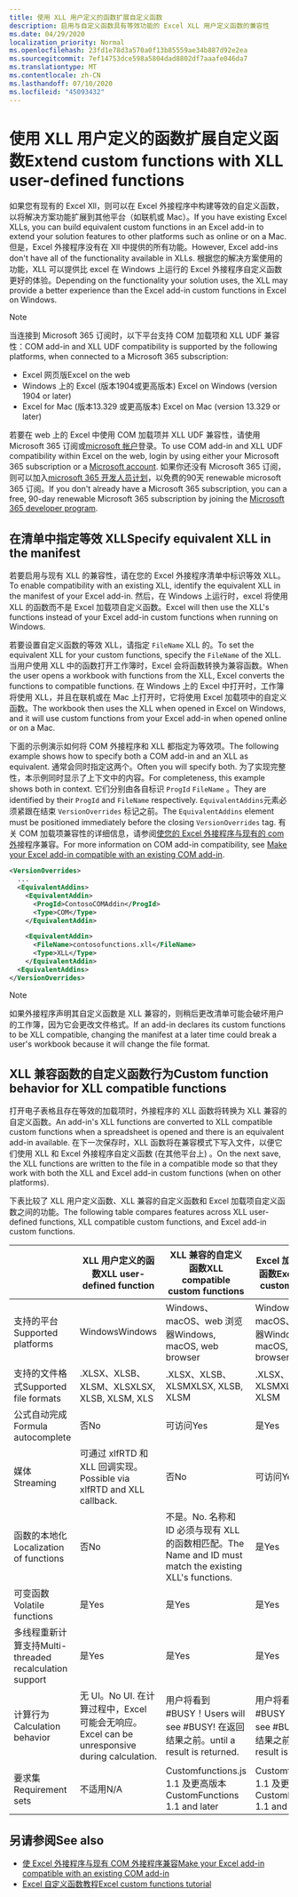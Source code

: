 ```yaml
---
title: 使用 XLL 用户定义的函数扩展自定义函数
description: 启用与自定义函数具有等效功能的 Excel XLL 用户定义函数的兼容性
ms.date: 04/29/2020
localization_priority: Normal
ms.openlocfilehash: 23fd1e78d3a570a0f13b85559ae34b887d92e2ea
ms.sourcegitcommit: 7ef14753dce598a5804dad8802df7aaafe046da7
ms.translationtype: MT
ms.contentlocale: zh-CN
ms.lasthandoff: 07/10/2020
ms.locfileid: "45093432"
---
```

# <a name="extend-custom-functions-with-xll-user-defined-functions"></a><span data-ttu-id="0bb1b-103">使用 XLL 用户定义的函数扩展自定义函数</span><span class="sxs-lookup"><span data-stu-id="0bb1b-103">Extend custom functions with XLL user-defined functions</span></span>

<span data-ttu-id="0bb1b-104">如果您有现有的 Excel Xll，则可以在 Excel 外接程序中构建等效的自定义函数，以将解决方案功能扩展到其他平台（如联机或 Mac）。</span><span class="sxs-lookup"><span data-stu-id="0bb1b-104">If you have existing Excel XLLs, you can build equivalent custom functions in an Excel add-in to extend your solution features to other platforms such as online or on a Mac.</span></span> <span data-ttu-id="0bb1b-105">但是，Excel 外接程序没有在 Xll 中提供的所有功能。</span><span class="sxs-lookup"><span data-stu-id="0bb1b-105">However, Excel add-ins don't have all of the functionality available in XLLs.</span></span> <span data-ttu-id="0bb1b-106">根据您的解决方案使用的功能，XLL 可以提供比 excel 在 Windows 上运行的 Excel 外接程序自定义函数更好的体验。</span><span class="sxs-lookup"><span data-stu-id="0bb1b-106">Depending on the functionality your solution uses, the XLL may provide a better experience than the Excel add-in custom functions in Excel on Windows.</span></span>

> [!NOTE]
> <span data-ttu-id="0bb1b-107">当连接到 Microsoft 365 订阅时，以下平台支持 COM 加载项和 XLL UDF 兼容性：</span><span class="sxs-lookup"><span data-stu-id="0bb1b-107">COM add-in and XLL UDF compatibility is supported by the following platforms, when connected to a Microsoft 365 subscription:</span></span>
> - <span data-ttu-id="0bb1b-108">Excel 网页版</span><span class="sxs-lookup"><span data-stu-id="0bb1b-108">Excel on the web</span></span>
> - <span data-ttu-id="0bb1b-109">Windows 上的 Excel (版本1904或更高版本) </span><span class="sxs-lookup"><span data-stu-id="0bb1b-109">Excel on Windows (version 1904 or later)</span></span>
> - <span data-ttu-id="0bb1b-110">Excel for Mac (版本13.329 或更高版本) </span><span class="sxs-lookup"><span data-stu-id="0bb1b-110">Excel on Mac (version 13.329 or later)</span></span>
> 
> <span data-ttu-id="0bb1b-111">若要在 web 上的 Excel 中使用 COM 加载项并 XLL UDF 兼容性，请使用 Microsoft 365 订阅或[microsoft 帐户](https://account.microsoft.com/account)登录。</span><span class="sxs-lookup"><span data-stu-id="0bb1b-111">To use COM add-in and XLL UDF compatibility within Excel on the web, login by using either your Microsoft 365 subscription or a [Microsoft account](https://account.microsoft.com/account).</span></span> <span data-ttu-id="0bb1b-112">如果你还没有 Microsoft 365 订阅，则可以加入[microsoft 365 开发人员计划](https://developer.microsoft.com/office/dev-program)，以免费的90天 renewable microsoft 365 订阅。</span><span class="sxs-lookup"><span data-stu-id="0bb1b-112">If you don't already have a Microsoft 365 subscription, you can a free, 90-day renewable Microsoft 365 subscription by joining the [Microsoft 365 developer program](https://developer.microsoft.com/office/dev-program).</span></span>

## <a name="specify-equivalent-xll-in-the-manifest"></a><span data-ttu-id="0bb1b-113">在清单中指定等效 XLL</span><span class="sxs-lookup"><span data-stu-id="0bb1b-113">Specify equivalent XLL in the manifest</span></span>

<span data-ttu-id="0bb1b-114">若要启用与现有 XLL 的兼容性，请在您的 Excel 外接程序清单中标识等效 XLL。</span><span class="sxs-lookup"><span data-stu-id="0bb1b-114">To enable compatibility with an existing XLL, identify the equivalent XLL in the manifest of your Excel add-in.</span></span> <span data-ttu-id="0bb1b-115">然后，在 Windows 上运行时，excel 将使用 XLL 的函数而不是 Excel 加载项自定义函数。</span><span class="sxs-lookup"><span data-stu-id="0bb1b-115">Excel will then use the XLL's functions instead of your Excel add-in custom functions when running on Windows.</span></span>

<span data-ttu-id="0bb1b-116">若要设置自定义函数的等效 XLL，请指定 `FileName` XLL 的。</span><span class="sxs-lookup"><span data-stu-id="0bb1b-116">To set the equivalent XLL for your custom functions, specify the `FileName` of the XLL.</span></span> <span data-ttu-id="0bb1b-117">当用户使用 XLL 中的函数打开工作簿时，Excel 会将函数转换为兼容函数。</span><span class="sxs-lookup"><span data-stu-id="0bb1b-117">When the user opens a workbook with functions from the XLL, Excel converts the functions to compatible functions.</span></span> <span data-ttu-id="0bb1b-118">在 Windows 上的 Excel 中打开时，工作簿将使用 XLL，并且在联机或在 Mac 上打开时，它将使用 Excel 加载项中的自定义函数。</span><span class="sxs-lookup"><span data-stu-id="0bb1b-118">The workbook then uses the XLL when opened in Excel on Windows, and it will use custom functions from your Excel add-in when opened online or on a Mac.</span></span>

<span data-ttu-id="0bb1b-119">下面的示例演示如何将 COM 外接程序和 XLL 都指定为等效项。</span><span class="sxs-lookup"><span data-stu-id="0bb1b-119">The following example shows how to specify both a COM add-in and an XLL as equivalent.</span></span> <span data-ttu-id="0bb1b-120">通常会同时指定这两个。</span><span class="sxs-lookup"><span data-stu-id="0bb1b-120">Often you will specify both.</span></span> <span data-ttu-id="0bb1b-121">为了实现完整性，本示例同时显示了上下文中的内容。</span><span class="sxs-lookup"><span data-stu-id="0bb1b-121">For completeness, this example shows both in context.</span></span> <span data-ttu-id="0bb1b-122">它们分别由各自标识 `ProgId` `FileName` 。</span><span class="sxs-lookup"><span data-stu-id="0bb1b-122">They are identified by their `ProgId` and `FileName` respectively.</span></span> <span data-ttu-id="0bb1b-123">`EquivalentAddins`元素必须紧跟在结束 `VersionOverrides` 标记之前。</span><span class="sxs-lookup"><span data-stu-id="0bb1b-123">The `EquivalentAddins` element must be positioned immediately before the closing `VersionOverrides` tag.</span></span> <span data-ttu-id="0bb1b-124">有关 COM 加载项兼容性的详细信息，请参阅[使您的 Excel 外接程序与现有的 com 外](../develop/make-office-add-in-compatible-with-existing-com-add-in.md)接程序兼容。</span><span class="sxs-lookup"><span data-stu-id="0bb1b-124">For more information on COM add-in compatibility, see [Make your Excel add-in compatible with an existing COM add-in](../develop/make-office-add-in-compatible-with-existing-com-add-in.md).</span></span>

```xml
<VersionOverrides>
  ...
  <EquivalentAddins>
    <EquivalentAddin>
      <ProgId>ContosoCOMAddin</ProgId>
      <Type>COM</Type>
    </EquivalentAddin>

    <EquivalentAddin>
      <FileName>contosofunctions.xll</FileName>
      <Type>XLL</Type>
    </EquivalentAddin>
  <EquivalentAddins>
</VersionOverrides>
```

> [!NOTE]
> <span data-ttu-id="0bb1b-125">如果外接程序声明其自定义函数是 XLL 兼容的，则稍后更改清单可能会破坏用户的工作簿，因为它会更改文件格式。</span><span class="sxs-lookup"><span data-stu-id="0bb1b-125">If an add-in declares its custom functions to be XLL compatible, changing the manifest at a later time could break a user's workbook because it will change the file format.</span></span>

## <a name="custom-function-behavior-for-xll-compatible-functions"></a><span data-ttu-id="0bb1b-126">XLL 兼容函数的自定义函数行为</span><span class="sxs-lookup"><span data-stu-id="0bb1b-126">Custom function behavior for XLL compatible functions</span></span>

<span data-ttu-id="0bb1b-127">打开电子表格且存在等效的加载项时，外接程序的 XLL 函数将转换为 XLL 兼容的自定义函数。</span><span class="sxs-lookup"><span data-stu-id="0bb1b-127">An add-in's XLL functions are converted to XLL compatible custom functions when a spreadsheet is opened and there is an equivalent add-in available.</span></span> <span data-ttu-id="0bb1b-128">在下一次保存时，XLL 函数将在兼容模式下写入文件，以便它们使用 XLL 和 Excel 外接程序自定义函数 (在其他平台上) 。</span><span class="sxs-lookup"><span data-stu-id="0bb1b-128">On the next save, the XLL functions are written to the file in a compatible mode so that they work with both the XLL and Excel add-in custom functions (when on other platforms).</span></span>

<span data-ttu-id="0bb1b-129">下表比较了 XLL 用户定义函数、XLL 兼容的自定义函数和 Excel 加载项自定义函数之间的功能。</span><span class="sxs-lookup"><span data-stu-id="0bb1b-129">The following table compares features across XLL user-defined functions, XLL compatible custom functions, and Excel add-in custom functions.</span></span>

|         |<span data-ttu-id="0bb1b-130">XLL 用户定义的函数</span><span class="sxs-lookup"><span data-stu-id="0bb1b-130">XLL user-defined function</span></span> |<span data-ttu-id="0bb1b-131">XLL 兼容的自定义函数</span><span class="sxs-lookup"><span data-stu-id="0bb1b-131">XLL compatible custom functions</span></span> |<span data-ttu-id="0bb1b-132">Excel 加载项自定义函数</span><span class="sxs-lookup"><span data-stu-id="0bb1b-132">Excel add-in custom function</span></span> |
|---------|---------|---------|---------|
| <span data-ttu-id="0bb1b-133">支持的平台</span><span class="sxs-lookup"><span data-stu-id="0bb1b-133">Supported platforms</span></span> | <span data-ttu-id="0bb1b-134">Windows</span><span class="sxs-lookup"><span data-stu-id="0bb1b-134">Windows</span></span> | <span data-ttu-id="0bb1b-135">Windows、macOS、web 浏览器</span><span class="sxs-lookup"><span data-stu-id="0bb1b-135">Windows, macOS, web browser</span></span> | <span data-ttu-id="0bb1b-136">Windows、macOS、web 浏览器</span><span class="sxs-lookup"><span data-stu-id="0bb1b-136">Windows, macOS, web browser</span></span> |
| <span data-ttu-id="0bb1b-137">支持的文件格式</span><span class="sxs-lookup"><span data-stu-id="0bb1b-137">Supported file formats</span></span> | <span data-ttu-id="0bb1b-138">.XLSX、XLSB、XLSM、XLS</span><span class="sxs-lookup"><span data-stu-id="0bb1b-138">XLSX, XLSB, XLSM, XLS</span></span> | <span data-ttu-id="0bb1b-139">.XLSX、XLSB、XLSM</span><span class="sxs-lookup"><span data-stu-id="0bb1b-139">XLSX, XLSB, XLSM</span></span> | <span data-ttu-id="0bb1b-140">.XLSX、XLSB、XLSM</span><span class="sxs-lookup"><span data-stu-id="0bb1b-140">XLSX, XLSB, XLSM</span></span> |
| <span data-ttu-id="0bb1b-141">公式自动完成</span><span class="sxs-lookup"><span data-stu-id="0bb1b-141">Formula autocomplete</span></span> | <span data-ttu-id="0bb1b-142">否</span><span class="sxs-lookup"><span data-stu-id="0bb1b-142">No</span></span> | <span data-ttu-id="0bb1b-143">可访问</span><span class="sxs-lookup"><span data-stu-id="0bb1b-143">Yes</span></span> | <span data-ttu-id="0bb1b-144">是</span><span class="sxs-lookup"><span data-stu-id="0bb1b-144">Yes</span></span> |
| <span data-ttu-id="0bb1b-145">媒体</span><span class="sxs-lookup"><span data-stu-id="0bb1b-145">Streaming</span></span> | <span data-ttu-id="0bb1b-146">可通过 xlfRTD 和 XLL 回调实现。</span><span class="sxs-lookup"><span data-stu-id="0bb1b-146">Possible via xlfRTD and XLL callback.</span></span> | <span data-ttu-id="0bb1b-147">否</span><span class="sxs-lookup"><span data-stu-id="0bb1b-147">No</span></span> | <span data-ttu-id="0bb1b-148">可访问</span><span class="sxs-lookup"><span data-stu-id="0bb1b-148">Yes</span></span> |
| <span data-ttu-id="0bb1b-149">函数的本地化</span><span class="sxs-lookup"><span data-stu-id="0bb1b-149">Localization of functions</span></span> | <span data-ttu-id="0bb1b-150">否</span><span class="sxs-lookup"><span data-stu-id="0bb1b-150">No</span></span> | <span data-ttu-id="0bb1b-151">不是。</span><span class="sxs-lookup"><span data-stu-id="0bb1b-151">No.</span></span> <span data-ttu-id="0bb1b-152">名称和 ID 必须与现有 XLL 的函数相匹配。</span><span class="sxs-lookup"><span data-stu-id="0bb1b-152">The Name and ID must match the existing XLL's functions.</span></span> | <span data-ttu-id="0bb1b-153">是</span><span class="sxs-lookup"><span data-stu-id="0bb1b-153">Yes</span></span> |
| <span data-ttu-id="0bb1b-154">可变函数</span><span class="sxs-lookup"><span data-stu-id="0bb1b-154">Volatile functions</span></span> | <span data-ttu-id="0bb1b-155">是</span><span class="sxs-lookup"><span data-stu-id="0bb1b-155">Yes</span></span> | <span data-ttu-id="0bb1b-156">是</span><span class="sxs-lookup"><span data-stu-id="0bb1b-156">Yes</span></span> | <span data-ttu-id="0bb1b-157">是</span><span class="sxs-lookup"><span data-stu-id="0bb1b-157">Yes</span></span> |
| <span data-ttu-id="0bb1b-158">多线程重新计算支持</span><span class="sxs-lookup"><span data-stu-id="0bb1b-158">Multi-threaded recalculation support</span></span> | <span data-ttu-id="0bb1b-159">是</span><span class="sxs-lookup"><span data-stu-id="0bb1b-159">Yes</span></span> | <span data-ttu-id="0bb1b-160">是</span><span class="sxs-lookup"><span data-stu-id="0bb1b-160">Yes</span></span> | <span data-ttu-id="0bb1b-161">是</span><span class="sxs-lookup"><span data-stu-id="0bb1b-161">Yes</span></span> |
| <span data-ttu-id="0bb1b-162">计算行为</span><span class="sxs-lookup"><span data-stu-id="0bb1b-162">Calculation behavior</span></span> | <span data-ttu-id="0bb1b-163">无 UI。</span><span class="sxs-lookup"><span data-stu-id="0bb1b-163">No UI.</span></span> <span data-ttu-id="0bb1b-164">在计算过程中，Excel 可能会无响应。</span><span class="sxs-lookup"><span data-stu-id="0bb1b-164">Excel can be unresponsive during calculation.</span></span> | <span data-ttu-id="0bb1b-165">用户将看到 #BUSY！</span><span class="sxs-lookup"><span data-stu-id="0bb1b-165">Users will see #BUSY!</span></span> <span data-ttu-id="0bb1b-166">在返回结果之前。</span><span class="sxs-lookup"><span data-stu-id="0bb1b-166">until a result is returned.</span></span> | <span data-ttu-id="0bb1b-167">用户将看到 #BUSY！</span><span class="sxs-lookup"><span data-stu-id="0bb1b-167">Users will see #BUSY!</span></span> <span data-ttu-id="0bb1b-168">在返回结果之前。</span><span class="sxs-lookup"><span data-stu-id="0bb1b-168">until a result is returned.</span></span> |
| <span data-ttu-id="0bb1b-169">要求集</span><span class="sxs-lookup"><span data-stu-id="0bb1b-169">Requirement sets</span></span> | <span data-ttu-id="0bb1b-170">不适用</span><span class="sxs-lookup"><span data-stu-id="0bb1b-170">N/A</span></span> | <span data-ttu-id="0bb1b-171">Customfunctions.js 1.1 及更高版本</span><span class="sxs-lookup"><span data-stu-id="0bb1b-171">CustomFunctions 1.1 and later</span></span> | <span data-ttu-id="0bb1b-172">Customfunctions.js 1.1 及更高版本</span><span class="sxs-lookup"><span data-stu-id="0bb1b-172">CustomFunctions 1.1 and later</span></span> |

## <a name="see-also"></a><span data-ttu-id="0bb1b-173">另请参阅</span><span class="sxs-lookup"><span data-stu-id="0bb1b-173">See also</span></span>

- [<span data-ttu-id="0bb1b-174">使 Excel 外接程序与现有 COM 外接程序兼容</span><span class="sxs-lookup"><span data-stu-id="0bb1b-174">Make your Excel add-in compatible with an existing COM add-in</span></span>](../develop/make-office-add-in-compatible-with-existing-com-add-in.md)
- [<span data-ttu-id="0bb1b-175">Excel 自定义函数教程</span><span class="sxs-lookup"><span data-stu-id="0bb1b-175">Excel custom functions tutorial</span></span>](../tutorials/excel-tutorial-create-custom-functions.md)
